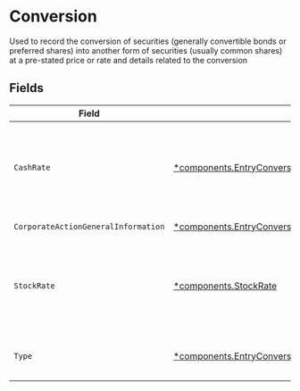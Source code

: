 # Conversion

Used to record the conversion of securities (generally convertible bonds or preferred shares) into another form of securities (usually common shares) at a pre-stated price or rate and details related to the conversion


## Fields

| Field                                                                                                                                       | Type                                                                                                                                        | Required                                                                                                                                    | Description                                                                                                                                 | Example                                                                                                                                     |
| ------------------------------------------------------------------------------------------------------------------------------------------- | ------------------------------------------------------------------------------------------------------------------------------------------- | ------------------------------------------------------------------------------------------------------------------------------------------- | ------------------------------------------------------------------------------------------------------------------------------------------- | ------------------------------------------------------------------------------------------------------------------------------------------- |
| `CashRate`                                                                                                                                  | [*components.EntryConversionCashRate](../../models/components/entryconversioncashrate.md)                                                   | :heavy_minus_sign:                                                                                                                          | The rate (raw value, not a percentage, example: 50% will be .5 in this field) at which cash will be disbursed to the shareholder            | {<br/>"value": "0.25"<br/>}                                                                                                                 |
| `CorporateActionGeneralInformation`                                                                                                         | [*components.EntryConversionCorporateActionGeneralInformation](../../models/components/entryconversioncorporateactiongeneralinformation.md) | :heavy_minus_sign:                                                                                                                          | Common fields for corporate actions                                                                                                         |                                                                                                                                             |
| `StockRate`                                                                                                                                 | [*components.StockRate](../../models/components/stockrate.md)                                                                               | :heavy_minus_sign:                                                                                                                          | The rate (raw value, not a percentage, example: 50% will be .5 in this field) at which shares will be disbursed to the shareholder          | {<br/>"value": "0.25"<br/>}                                                                                                                 |
| `Type`                                                                                                                                      | [*components.EntryConversionType](../../models/components/entryconversiontype.md)                                                           | :heavy_minus_sign:                                                                                                                          | Corresponds to whether the event is CASH \| STOCK \| CASH_AND_STOCK                                                                         | CASH                                                                                                                                        |